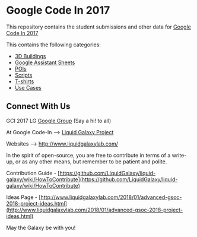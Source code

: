 # Google Code In 2017

This repository contains the student submissions and other data for [Google Code In 2017](https://codein.withgoogle.com)

This contains the following categories:
* [3D Buildings](https://github.com/LiquidGalaxyLAB/GCI-2017/tree/master/3D%20Buildings)
* [Google Assistant Sheets](https://github.com/LiquidGalaxyLAB/GCI-2017/tree/master/GoogleAssistantSheets)
* [POIs](https://github.com/LiquidGalaxyLAB/GCI-2017/tree/master/POIS)
* [Scripts](https://github.com/LiquidGalaxyLAB/GCI-2017/tree/master/Scripts)
* [T-shirts](https://github.com/LiquidGalaxyLAB/GCI-2017/tree/master/T-Shirts)
* [Use Cases](https://github.com/LiquidGalaxyLAB/GCI-2017/tree/master/UseCases)


## Connect With Us

GCI 2017 LG [Google Group](https://groups.google.com/forum/#!forum/gci17lg) (Say a hi! to all)

At Google Code-In --> [Liquid Galaxy Project](https://codein.withgoogle.com/organizations/liquid-galaxy-project/)

Websites -->    http://www.liquidgalaxylab.com/

In the spirit of open-source, you are free to contribute in terms of a write-up, or as any other means, but remember to be patient and polite.


Contribution Guide - [https://github.com/LiquidGalaxy/liquid-galaxy/wiki/HowToContribute](https://github.com/LiquidGalaxy/liquid-galaxy/wiki/HowToContribute)

Ideas Page - [http://www.liquidgalaxylab.com/2018/01/advanced-gsoc-2018-project-ideas.html](http://www.liquidgalaxylab.com/2018/01/advanced-gsoc-2018-project-ideas.html)



May the Galaxy be with you!
